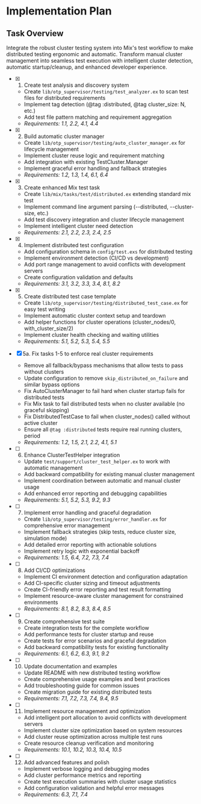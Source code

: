 # Implementation Plan

## Task Overview

Integrate the robust cluster testing system into Mix's test workflow to make distributed testing ergonomic and automatic. Transform manual cluster management into seamless test execution with intelligent cluster detection, automatic startup/cleanup, and enhanced developer experience.

- [x] 1. Create test analysis and discovery system





  - Create `lib/otp_supervisor/testing/test_analyzer.ex` to scan test files for distributed requirements
  - Implement tag detection (@tag :distributed, @tag cluster_size: N, etc.)
  - Add test file pattern matching and requirement aggregation
  - _Requirements: 1.1, 2.2, 4.1, 4.4_

- [x] 2. Build automatic cluster manager






  - Create `lib/otp_supervisor/testing/auto_cluster_manager.ex` for lifecycle management
  - Implement cluster reuse logic and requirement matching
  - Add integration with existing TestCluster.Manager
  - Implement graceful error handling and fallback strategies
  - _Requirements: 1.2, 1.3, 1.4, 6.1, 6.4_

- [x] 3. Create enhanced Mix test task



  - Create `lib/mix/tasks/test/distributed.ex` extending standard mix test
  - Implement command line argument parsing (--distributed, --cluster-size, etc.)
  - Add test discovery integration and cluster lifecycle management
  - Implement intelligent cluster need detection
  - _Requirements: 2.1, 2.2, 2.3, 2.4, 2.5_

- [x] 4. Implement distributed test configuration





  - Add configuration schema in `config/test.exs` for distributed testing
  - Implement environment detection (CI/CD vs development)
  - Add port range management to avoid conflicts with development servers
  - Create configuration validation and defaults
  - _Requirements: 3.1, 3.2, 3.3, 3.4, 8.1, 8.2_

- [x] 5. Create distributed test case template






  - Create `lib/otp_supervisor/testing/distributed_test_case.ex` for easy test writing
  - Implement automatic cluster context setup and teardown
  - Add helper functions for cluster operations (cluster_nodes/0, with_cluster_size/2)
  - Implement cluster health checking and waiting utilities
  - _Requirements: 5.1, 5.2, 5.3, 5.4, 5.5_

- [x] 5a. Fix tasks 1-5 to enforce real cluster requirements







  - Remove all fallback/bypass mechanisms that allow tests to pass without clusters
  - Update configuration to remove `skip_distributed_on_failure` and similar bypass options
  - Fix AutoClusterManager to fail hard when cluster startup fails for distributed tests
  - Fix Mix task to fail distributed tests when no cluster available (no graceful skipping)
  - Fix DistributedTestCase to fail when cluster_nodes() called without active cluster
  - Ensure all `@tag :distributed` tests require real running clusters, period
  - _Requirements: 1.2, 1.5, 2.1, 2.2, 4.1, 5.1_

- [ ] 6. Enhance ClusterTestHelper integration
  - Update `test/support/cluster_test_helper.ex` to work with automatic management
  - Add backward compatibility for existing manual cluster management
  - Implement coordination between automatic and manual cluster usage
  - Add enhanced error reporting and debugging capabilities
  - _Requirements: 5.1, 5.2, 5.3, 9.2, 9.3_

- [ ] 7. Implement error handling and graceful degradation
  - Create `lib/otp_supervisor/testing/error_handler.ex` for comprehensive error management
  - Implement fallback strategies (skip tests, reduce cluster size, simulation mode)
  - Add detailed error reporting with actionable solutions
  - Implement retry logic with exponential backoff
  - _Requirements: 1.5, 6.4, 7.2, 7.3, 7.4_

- [ ] 8. Add CI/CD optimizations
  - Implement CI environment detection and configuration adaptation
  - Add CI-specific cluster sizing and timeout adjustments
  - Create CI-friendly error reporting and test result formatting
  - Implement resource-aware cluster management for constrained environments
  - _Requirements: 8.1, 8.2, 8.3, 8.4, 8.5_

- [ ] 9. Create comprehensive test suite
  - Create integration tests for the complete workflow
  - Add performance tests for cluster startup and reuse
  - Create tests for error scenarios and graceful degradation
  - Add backward compatibility tests for existing functionality
  - _Requirements: 6.1, 6.2, 6.3, 9.1, 9.2_

- [ ] 10. Update documentation and examples
  - Update README with new distributed testing workflow
  - Create comprehensive usage examples and best practices
  - Add troubleshooting guide for common issues
  - Create migration guide for existing distributed tests
  - _Requirements: 7.1, 7.2, 7.3, 7.4, 9.4, 9.5_

- [ ] 11. Implement resource management and optimization
  - Add intelligent port allocation to avoid conflicts with development servers
  - Implement cluster size optimization based on system resources
  - Add cluster reuse optimization across multiple test runs
  - Create resource cleanup verification and monitoring
  - _Requirements: 10.1, 10.2, 10.3, 10.4, 10.5_

- [ ] 12. Add advanced features and polish
  - Implement verbose logging and debugging modes
  - Add cluster performance metrics and reporting
  - Create test execution summaries with cluster usage statistics
  - Add configuration validation and helpful error messages
  - _Requirements: 6.3, 7.1, 7.4_